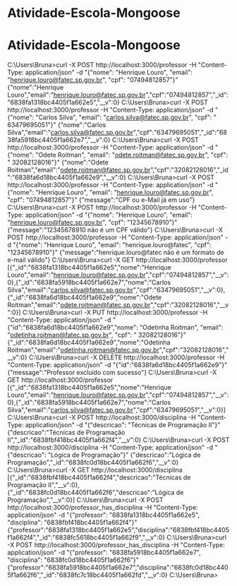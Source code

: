 ﻿# Atividade-Escola-Mongoose
# Atividade-Escola-Mongoose


C:\Users\Bruna>curl -X POST http://localhost:3000/professor -H "Content-Type: application/json" -d "{\"nome\": \"Henrique Louro\", \"email\": \"henrique.louro@fatec.sp.gov.br\",  \"cpf\": \"07494812857\"}"
{"nome":"Henrique Louro","email":"henrique.louro@fatec.sp.gov.br","cpf":"07494812857","_id":"6838fa1318bc4405f1a662e5","__v":0}
C:\Users\Bruna>curl -X POST http://localhost:3000/professor -H "Content-Type: application/json" -d "{\"nome\": \"Carlos Silva\", \"email\": \"carlos.silva@fatec.sp.gov.br\",  \"cpf\": \" 63479695051\"}"
{"nome":"Carlos Silva","email":"carlos.silva@fatec.sp.gov.br","cpf":"63479695051","_id":"6838fa5918bc4405f1a662e7","__v":0}
C:\Users\Bruna>curl -X POST http://localhost:3000/professor -H "Content-Type: application/json" -d "{\"nome\": \"Odete Roitman\", \"email\": \"odete.roitman@fatec.sp.gov.br\",  \"cpf\": \" 32082128016\"}"
{"nome":"Odete Roitman","email":"odete.roitman@fatec.sp.gov.br","cpf":"32082128016","_id":"6838fa6d18bc4405f1a662e9","__v":0}
C:\Users\Bruna>curl -X POST http://localhost:3000/professor -H "Content-Type: application/json" -d "{\"nome\": \"Henrique Louro\", \"email\": \"henrique.louro@fatec.sp.gov.br\",  \"cpf\": \"07494812857\"}"
{"message":"CPF ou e-Mail já em uso"}
C:\Users\Bruna>curl -X POST http://localhost:3000/professor -H "Content-Type: application/json" -d "{\"nome\": \"Henrique Louro\", \"email\": \"henrique.louro@fatec.sp.gov.br\",  \"cpf\": \"12345678910\"}"
{"message":"12345678910 não é um CPF válido"}
C:\Users\Bruna>curl -X POST http://localhost:3000/professor -H "Content-Type: application/json" -d "{\"nome\": \"Henrique Louro\", \"email\": \"henrique.louro@fatec\",  \"cpf\": \"12345678910\"}"
{"message":"henrique.louro@fatec não é um formato de e-mail válido"}
C:\Users\Bruna>curl -X GET http://localhost:3000/professor
[{"_id":"6838fa1318bc4405f1a662e5","nome":"Henrique Louro","email":"henrique.louro@fatec.sp.gov.br","cpf":"07494812857","__v":0},{"_id":"6838fa5918bc4405f1a662e7","nome":"Carlos Silva","email":"carlos.silva@fatec.sp.gov.br","cpf":"63479695051","__v":0},{"_id":"6838fa6d18bc4405f1a662e9","nome":"Odete Roitman","email":"odete.roitman@fatec.sp.gov.br","cpf":"32082128016","__v":0}]
C:\Users\Bruna>curl -X PUT http://localhost:3000/professor -H "Content-Type: application/json" -d "{\"id\":\"6838fa6d18bc4405f1a662e9\",\"nome\": \"Odetinha Roitman\", \"email\": \"odetinha.roitman@fatec.sp.gov.br\",  \"cpf\": \" 32082128016\"}"
{"_id":"6838fa6d18bc4405f1a662e9","nome":"Odetinha Roitman","email":"odetinha.roitman@fatec.sp.gov.br","cpf":"32082128016","__v":0}
C:\Users\Bruna>curl -X DELETE http://localhost:3000/professor -H "Content-Type: application/json" -d "{\"id\":\"6838fa6d18bc4405f1a662e9\"}"
{"message":"Professor excluído com sucesso"}
C:\Users\Bruna>curl -X GET http://localhost:3000/professor
[{"_id":"6838fa1318bc4405f1a662e5","nome":"Henrique Louro","email":"henrique.louro@fatec.sp.gov.br","cpf":"07494812857","__v":0},{"_id":"6838fa5918bc4405f1a662e7","nome":"Carlos Silva","email":"carlos.silva@fatec.sp.gov.br","cpf":"63479695051","__v":0}]
C:\Users\Bruna>curl -X POST http://localhost:3000/disciplina -H "Content-Type: application/json" -d "{\"descricao\": \"Técnicas de Programação II\"}"
{"descricao":"Técnicas de Programação II","_id":"6838fbf418bc4405f1a662f4","__v":0}
C:\Users\Bruna>curl -X POST http://localhost:3000/disciplina -H "Content-Type: application/json" -d "{\"descricao\": \"Lógica de Programação\"}"
{"descricao":"Lógica de Programação","_id":"6838fc0d18bc4405f1a662f6","__v":0}
C:\Users\Bruna>curl -X GET http://localhost:3000/disciplina
[{"_id":"6838fbf418bc4405f1a662f4","descricao":"Técnicas de Programação II","__v":0},{"_id":"6838fc0d18bc4405f1a662f6","descricao":"Lógica de Programação","__v":0}]
C:\Users\Bruna>curl -X POST http://localhost:3000/professor_has_disciplina -H "Content-Type: application/json" -d "{\"professor\": \"6838fa1318bc4405f1a662e5\", \"disciplina\": \"6838fbf418bc4405f1a662f4\"}"
{"professor":"6838fa1318bc4405f1a662e5","disciplina":"6838fbf418bc4405f1a662f4","_id":"6838fc5618bc4405f1a662f9","__v":0}
C:\Users\Bruna>curl -X POST http://localhost:3000/professor_has_disciplina -H "Content-Type: application/json" -d "{\"professor\": \"6838fa5918bc4405f1a662e7\", \"disciplina\": \"6838fc0d18bc4405f1a662f6\"}"
{"professor":"6838fa5918bc4405f1a662e7","disciplina":"6838fc0d18bc4405f1a662f6","_id":"6838fc7c18bc4405f1a662fd","__v":0}
C:\Users\Bruna>
